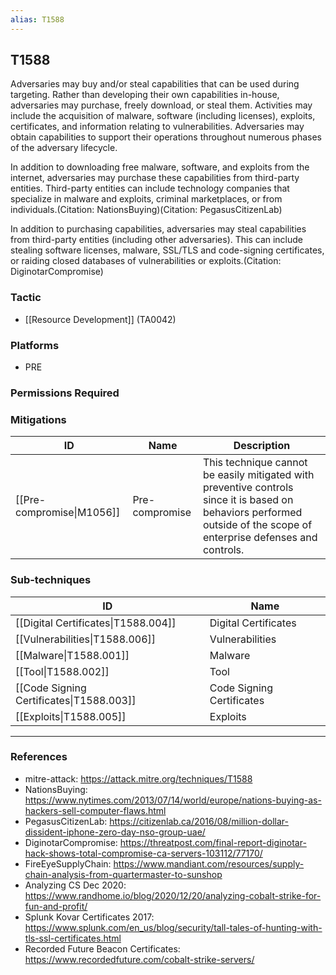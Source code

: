 ```yaml
---
alias: T1588
---
```


## T1588

Adversaries may buy and/or steal capabilities that can be used during targeting. Rather than developing their own capabilities in-house, adversaries may purchase, freely download, or steal them. Activities may include the acquisition of malware, software (including licenses), exploits, certificates, and information relating to vulnerabilities. Adversaries may obtain capabilities to support their operations throughout numerous phases of the adversary lifecycle.

In addition to downloading free malware, software, and exploits from the internet, adversaries may purchase these capabilities from third-party entities. Third-party entities can include technology companies that specialize in malware and exploits, criminal marketplaces, or from individuals.(Citation: NationsBuying)(Citation: PegasusCitizenLab)

In addition to purchasing capabilities, adversaries may steal capabilities from third-party entities (including other adversaries). This can include stealing software licenses, malware, SSL/TLS and code-signing certificates, or raiding closed databases of vulnerabilities or exploits.(Citation: DiginotarCompromise)


### Tactic
- [[Resource Development]] (TA0042)

### Platforms
- PRE

### Permissions Required

### Mitigations

| ID | Name | Description |
| --- | --- | --- |
| [[Pre-compromise\|M1056]] | Pre-compromise | This technique cannot be easily mitigated with preventive controls since it is based on behaviors performed outside of the scope of enterprise defenses and controls. |

### Sub-techniques

| ID | Name |
| --- | --- |
| [[Digital Certificates\|T1588.004]] | Digital Certificates |
| [[Vulnerabilities\|T1588.006]] | Vulnerabilities |
| [[Malware\|T1588.001]] | Malware |
| [[Tool\|T1588.002]] | Tool |
| [[Code Signing Certificates\|T1588.003]] | Code Signing Certificates |
| [[Exploits\|T1588.005]] | Exploits |


---
### References

- mitre-attack: https://attack.mitre.org/techniques/T1588
- NationsBuying: https://www.nytimes.com/2013/07/14/world/europe/nations-buying-as-hackers-sell-computer-flaws.html
- PegasusCitizenLab: https://citizenlab.ca/2016/08/million-dollar-dissident-iphone-zero-day-nso-group-uae/
- DiginotarCompromise: https://threatpost.com/final-report-diginotar-hack-shows-total-compromise-ca-servers-103112/77170/
- FireEyeSupplyChain: https://www.mandiant.com/resources/supply-chain-analysis-from-quartermaster-to-sunshop
- Analyzing CS Dec 2020: https://www.randhome.io/blog/2020/12/20/analyzing-cobalt-strike-for-fun-and-profit/
- Splunk Kovar Certificates 2017: https://www.splunk.com/en_us/blog/security/tall-tales-of-hunting-with-tls-ssl-certificates.html
- Recorded Future Beacon Certificates: https://www.recordedfuture.com/cobalt-strike-servers/
